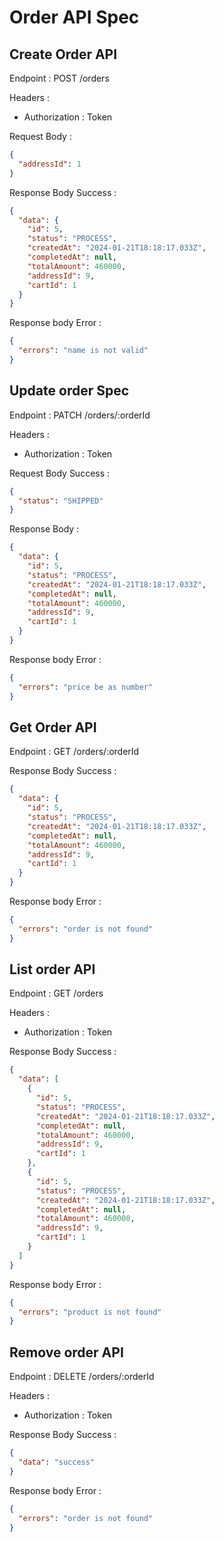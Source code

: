 # Order API Spec

## Create Order API

Endpoint : POST /orders

Headers :

- Authorization : Token

Request Body :

```json
{
  "addressId": 1
}
```

Response Body Success :

```json
{
  "data": {
    "id": 5,
    "status": "PROCESS",
    "createdAt": "2024-01-21T18:18:17.033Z",
    "completedAt": null,
    "totalAmount": 460000,
    "addressId": 9,
    "cartId": 1
  }
}
```

Response body Error :

```json
{
  "errors": "name is not valid"
}
```

## Update order Spec

Endpoint : PATCH /orders/:orderId

Headers :

- Authorization : Token

Request Body Success :

```json
{
  "status": "SHIPPED"
}
```

Response Body :

```json
{
  "data": {
    "id": 5,
    "status": "PROCESS",
    "createdAt": "2024-01-21T18:18:17.033Z",
    "completedAt": null,
    "totalAmount": 460000,
    "addressId": 9,
    "cartId": 1
  }
}
```

Response body Error :

```json
{
  "errors": "price be as number"
}
```

## Get Order API

Endpoint : GET /orders/:orderId

Response Body Success :

```json
{
  "data": {
    "id": 5,
    "status": "PROCESS",
    "createdAt": "2024-01-21T18:18:17.033Z",
    "completedAt": null,
    "totalAmount": 460000,
    "addressId": 9,
    "cartId": 1
  }
}
```

Response body Error :

```json
{
  "errors": "order is not found"
}
```

## List order API

Endpoint : GET /orders

Headers :

- Authorization : Token

Response Body Success :

```json
{
  "data": [
    {
      "id": 5,
      "status": "PROCESS",
      "createdAt": "2024-01-21T18:18:17.033Z",
      "completedAt": null,
      "totalAmount": 460000,
      "addressId": 9,
      "cartId": 1
    },
    {
      "id": 5,
      "status": "PROCESS",
      "createdAt": "2024-01-21T18:18:17.033Z",
      "completedAt": null,
      "totalAmount": 460000,
      "addressId": 9,
      "cartId": 1
    }
  ]
}
```

Response body Error :

```json
{
  "errors": "product is not found"
}
```

## Remove order API

Endpoint : DELETE /orders/:orderId

Headers :

- Authorization : Token

Response Body Success :

```json
{
  "data": "success"
}
```

Response body Error :

```json
{
  "errors": "order is not found"
}
```
